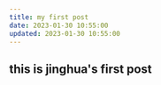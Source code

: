 ```yaml
---
title: my first post
date: 2023-01-30 10:55:00
updated: 2023-01-30 10:55:00
---
```

## this is jinghua's first post
